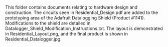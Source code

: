 This folder contains documents relating to hardware design and construction. The circuits seen in Residential_Design.pdf are added to the prototyping area of the Adafruit Datalogging Shield (Product #1141). Modifications to the shield are detailed in Datalogger_Shield_Modification_Instructions.txt. The layout is demonstrated in Residential_Layout.png, and the final product is shown in Residential_Datalogger.jpg.

